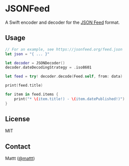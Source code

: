 # JSONFeed

A Swift encoder and decoder for the [JSON Feed](https://jsonfeed.org) format.

## Usage

```swift
// For an example, see https://jsonfeed.org/feed.json
let json = "{ ... }"

let decoder = JSONDecoder()
decoder.dateDecodingStrategy = .iso8601

let feed = try! decoder.decode(Feed.self, from: data)

print(feed.title)

for item in feed.items {
    print("* \(item.title!) - \(item.datePublished!)")
}
```

## License

MIT

## Contact

Mattt ([@mattt](https://twitter.com/mattt))
